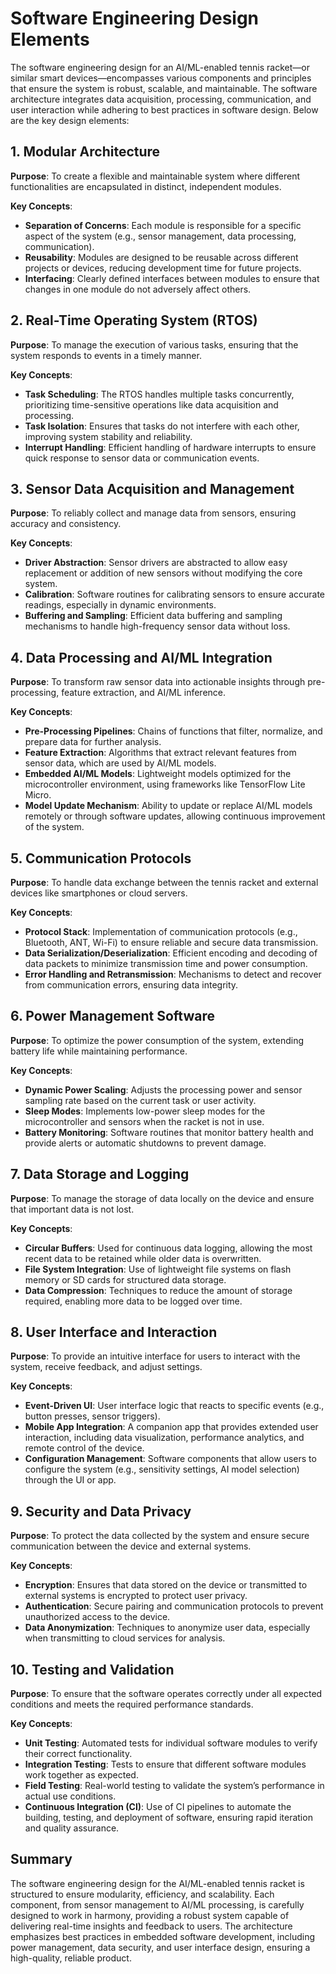 # Software Engineering Design Elements

The software engineering design for an AI/ML-enabled tennis racket—or similar smart devices—encompasses various components and principles that ensure the system is robust, scalable, and maintainable. The software architecture integrates data acquisition, processing, communication, and user interaction while adhering to best practices in software design. Below are the key design elements:

## 1. Modular Architecture
**Purpose**: To create a flexible and maintainable system where different functionalities are encapsulated in distinct, independent modules.

**Key Concepts**:
- **Separation of Concerns**: Each module is responsible for a specific aspect of the system (e.g., sensor management, data processing, communication).
- **Reusability**: Modules are designed to be reusable across different projects or devices, reducing development time for future projects.
- **Interfacing**: Clearly defined interfaces between modules to ensure that changes in one module do not adversely affect others.

## 2. Real-Time Operating System (RTOS)
**Purpose**: To manage the execution of various tasks, ensuring that the system responds to events in a timely manner.

**Key Concepts**:
- **Task Scheduling**: The RTOS handles multiple tasks concurrently, prioritizing time-sensitive operations like data acquisition and processing.
- **Task Isolation**: Ensures that tasks do not interfere with each other, improving system stability and reliability.
- **Interrupt Handling**: Efficient handling of hardware interrupts to ensure quick response to sensor data or communication events.

## 3. Sensor Data Acquisition and Management
**Purpose**: To reliably collect and manage data from sensors, ensuring accuracy and consistency.

**Key Concepts**:
- **Driver Abstraction**: Sensor drivers are abstracted to allow easy replacement or addition of new sensors without modifying the core system.
- **Calibration**: Software routines for calibrating sensors to ensure accurate readings, especially in dynamic environments.
- **Buffering and Sampling**: Efficient data buffering and sampling mechanisms to handle high-frequency sensor data without loss.

## 4. Data Processing and AI/ML Integration
**Purpose**: To transform raw sensor data into actionable insights through pre-processing, feature extraction, and AI/ML inference.

**Key Concepts**:
- **Pre-Processing Pipelines**: Chains of functions that filter, normalize, and prepare data for further analysis.
- **Feature Extraction**: Algorithms that extract relevant features from sensor data, which are used by AI/ML models.
- **Embedded AI/ML Models**: Lightweight models optimized for the microcontroller environment, using frameworks like TensorFlow Lite Micro.
- **Model Update Mechanism**: Ability to update or replace AI/ML models remotely or through software updates, allowing continuous improvement of the system.

## 5. Communication Protocols
**Purpose**: To handle data exchange between the tennis racket and external devices like smartphones or cloud servers.

**Key Concepts**:
- **Protocol Stack**: Implementation of communication protocols (e.g., Bluetooth, ANT, Wi-Fi) to ensure reliable and secure data transmission.
- **Data Serialization/Deserialization**: Efficient encoding and decoding of data packets to minimize transmission time and power consumption.
- **Error Handling and Retransmission**: Mechanisms to detect and recover from communication errors, ensuring data integrity.

## 6. Power Management Software
**Purpose**: To optimize the power consumption of the system, extending battery life while maintaining performance.

**Key Concepts**:
- **Dynamic Power Scaling**: Adjusts the processing power and sensor sampling rate based on the current task or user activity.
- **Sleep Modes**: Implements low-power sleep modes for the microcontroller and sensors when the racket is not in use.
- **Battery Monitoring**: Software routines that monitor battery health and provide alerts or automatic shutdowns to prevent damage.

## 7. Data Storage and Logging
**Purpose**: To manage the storage of data locally on the device and ensure that important data is not lost.

**Key Concepts**:
- **Circular Buffers**: Used for continuous data logging, allowing the most recent data to be retained while older data is overwritten.
- **File System Integration**: Use of lightweight file systems on flash memory or SD cards for structured data storage.
- **Data Compression**: Techniques to reduce the amount of storage required, enabling more data to be logged over time.

## 8. User Interface and Interaction
**Purpose**: To provide an intuitive interface for users to interact with the system, receive feedback, and adjust settings.

**Key Concepts**:
- **Event-Driven UI**: User interface logic that reacts to specific events (e.g., button presses, sensor triggers).
- **Mobile App Integration**: A companion app that provides extended user interaction, including data visualization, performance analytics, and remote control of the device.
- **Configuration Management**: Software components that allow users to configure the system (e.g., sensitivity settings, AI model selection) through the UI or app.

## 9. Security and Data Privacy
**Purpose**: To protect the data collected by the system and ensure secure communication between the device and external systems.

**Key Concepts**:
- **Encryption**: Ensures that data stored on the device or transmitted to external systems is encrypted to protect user privacy.
- **Authentication**: Secure pairing and communication protocols to prevent unauthorized access to the device.
- **Data Anonymization**: Techniques to anonymize user data, especially when transmitting to cloud services for analysis.

## 10. Testing and Validation
**Purpose**: To ensure that the software operates correctly under all expected conditions and meets the required performance standards.

**Key Concepts**:
- **Unit Testing**: Automated tests for individual software modules to verify their correct functionality.
- **Integration Testing**: Tests to ensure that different software modules work together as expected.
- **Field Testing**: Real-world testing to validate the system’s performance in actual use conditions.
- **Continuous Integration (CI)**: Use of CI pipelines to automate the building, testing, and deployment of software, ensuring rapid iteration and quality assurance.

## Summary
The software engineering design for the AI/ML-enabled tennis racket is structured to ensure modularity, efficiency, and scalability. Each component, from sensor management to AI/ML processing, is carefully designed to work in harmony, providing a robust system capable of delivering real-time insights and feedback to users. The architecture emphasizes best practices in embedded software development, including power management, data security, and user interface design, ensuring a high-quality, reliable product.
